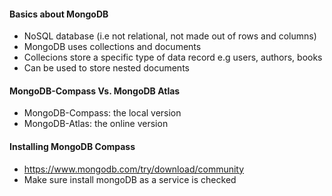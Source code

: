 #### Basics about MongoDB
- NoSQL database (i.e not relational, not made out of rows and columns)
- MongoDB uses collections and documents
- Collecions store a specific type  of data record e.g users, authors, books
- Can be used to store nested documents

#### MongoDB-Compass Vs. MongoDB Atlas
- MongoDB-Compass: the local version
- MongoDB-Atlas: the online version

#### Installing MongoDB Compass
-  https://www.mongodb.com/try/download/community
-  Make sure install mongoDB as a service is checked
